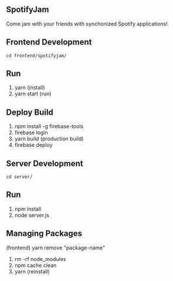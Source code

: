 SpotifyJam
---

Come jam with your friends with synchonized Spotify applications!

Frontend Development
---
```
cd frontend/spotifyjam/
```

Run
---
1. yarn (install)
3. yarn start (run)

Deploy Build
---
1. npm install -g firebase-tools
2. firebase login 
3. yarn build (production build)
4. firebase deploy


Server Development
---
```
cd server/
```

Run
---
1. npm install
2. node server.js

Managing Packages 
---
(frontend) yarn remove "package-name" 

1. rm -rf node_modules
2. npm cache clean
3. yarn (reinstall)
